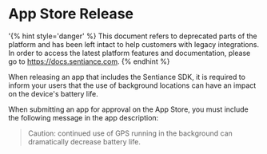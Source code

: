 # App Store Release

'{% hint style='danger' %} This document refers to deprecated parts of the platform and has been left intact to help customers with legacy integrations. In order to access the latest platform features and documentation, please go to https://docs.sentiance.com. {% endhint %}

When releasing an app that includes the Sentiance SDK, it is required to inform your users that the use of background locations can have an impact on the device's battery life.

When submitting an app for approval on the App Store, you must include the following message in the app description:

> Caution: continued use of GPS running in the background can dramatically decrease battery life.

